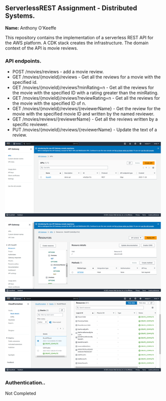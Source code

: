 ## ServerlessREST Assignment - Distributed Systems.

__Name:__ Anthony O'Keeffe

This repository contains the implementation of a serverless REST API for the AWS platform. A CDK stack creates the infrastructure. The domain context of the API is movie reviews.

### API endpoints.
 
+ POST /movies/reviews - add a movie review.
+ GET /movies/{movieId}/reviews - Get all the reviews for a movie with the specified id.
+ GET /movies/{movieId}/reviews?minRating=n - Get all the reviews for the movie with the specified ID with a rating greater than the minRating.
+ GET /movies/{movieId}/reviews?reviewRating=n - Get all the reviews for the movie with the specified ID of n.
+ GET /movies/{movieId}/reviews/{reviewerName} - Get the review for the movie with the specified movie ID and written by the named reviewer.
+ GET /movies/reviews/{reviewerName} - Get all the reviews written by a specific reviewer.
+ PUT /movies/{movieId}/reviews/{reviewerName} - Update the text of a review.

![](./images/api1.png)

![](./images/api2.png)

![](./images/api3.png)

### Authentication..

Not Completed